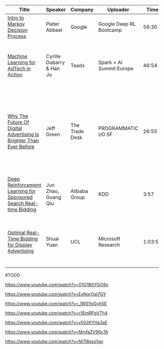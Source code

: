 | Title | Speaker | Company | Uploader | Time  | Year | Synopsis|
| ----- | ------- | -------- | ---- | ----- | ----| ----|
| [Intro to Markov Decision Process](https://www.youtube.com/watch?v=y7zGnKzaKIw)  |  Pieter Abbeel |Google | Google Deep RL Bootcamp  | 56:30 | 2017 | Motivation + Overview + Exact Solution Methods.|
| [Machine Learning for AdTech in Action](https://www.youtube.com/watch?v=KgNdGeGJl8w) |  Cyrille Dubarry & Han Ju| Teads | Spark + AI Summit Europe | 46:54|  2018 |Why Machine Learning plays a key role in the AdTech industry and how Spark is used at Teads.|
| [Why The Future Of Digital Advertising Is Brighter Than Ever Before](https://www.youtube.com/watch?v=i2p1SWwpX5U) |  Jeff Green| The Trade Desk| PROGRAMMATIC I/O SF  | 26:55|  2017 |The biggest and best reasons for optimism in digital advertising & how The Trade Desk went public and what they’ve learned from Wall Street.|
| [Deep Reinforcement Learning for Sponsored Search Real-time Bidding](https://www.youtube.com/watch?v=Kj6JSmuVVD0) | Jun Zhao, Guang Qiu| Alibaba Group | KDD  | 3:57|  2018 | Reinforcement learning solution for handling the complex dynamic environment.|
| [Optimal Real-Time Bidding for Display Advertising](https://www.youtube.com/watch?v=OoI2aCWdWKA) |  Shuai Yuan  | UCL | Microsoft Research |1:03:56|  2016 |  Theoretical analysis where the programmatic bidding is cast as a functional optimisation problem. |

#TODO

https://www.youtube.com/watch?v=O1G1BSYGO9o

https://www.youtube.com/watch?v=ExNgrOaI7GY

https://www.youtube.com/watch?v=_1W5YoGyh5E

https://www.youtube.com/watch?v=c1EmRFgVTh4

https://www.youtube.com/watch?v=v502KYHa3aE

https://www.youtube.com/watch?v=MmfaZV96x7A

https://www.youtube.com/watch?v=NI7I8ezo1go
